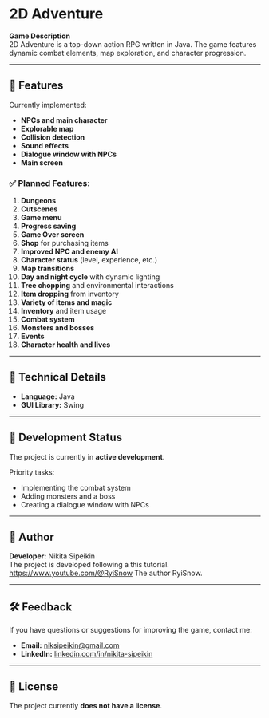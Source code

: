 # 2D Adventure

**Game Description**  
2D Adventure is a top-down action RPG written in Java. The game features dynamic combat elements, map exploration, and character progression.

---

## 🌟 Features
Currently implemented:
- **NPCs and main character**
- **Explorable map**
- **Collision detection**
- **Sound effects**
- **Dialogue window with NPCs**
- **Main screen**

### ✅ Planned Features:
1. **Dungeons**
2. **Cutscenes**
3. **Game menu**
4. **Progress saving**
5. **Game Over screen**
6. **Shop** for purchasing items
7. **Improved NPC and enemy AI**
8. **Character status** (level, experience, etc.)
9. **Map transitions**
10. **Day and night cycle** with dynamic lighting
11. **Tree chopping** and environmental interactions
12. **Item dropping** from inventory
13. **Variety of items and magic**
14. **Inventory** and item usage
15. **Combat system**
16. **Monsters and bosses**
17. **Events**
18. **Character health and lives**

---

## 🔧 Technical Details
- **Language:** Java
- **GUI Library:** Swing

---

## 📅 Development Status
The project is currently in **active development**.

Priority tasks:
- Implementing the combat system
- Adding monsters and a boss
- Creating a dialogue window with NPCs

---

## 👤 Author
**Developer:** Nikita Sipeikin  
The project is developed following a this tutorial. https://www.youtube.com/@RyiSnow
The author RyiSnow.

---

## 🛠️ Feedback
If you have questions or suggestions for improving the game, contact me:
- **Email:** [niksipeikin@gmail.com](mailto:niksipeikin@gmail.com)
- **LinkedIn:** [linkedin.com/in/nikita-sipeikin](https://linkedin.com/in/nikita-sipeikin)

---

## 📃 License
The project currently **does not have a license**.
